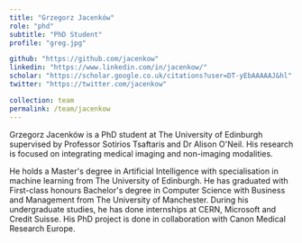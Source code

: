 ```yaml
---
title: "Grzegorz Jacenków"
role: "phd"
subtitle: "PhD Student"
profile: "greg.jpg"

github: "https://github.com/jacenkow"
linkedin: "https://www.linkedin.com/in/jacenkow/"
scholar: "https://scholar.google.co.uk/citations?user=DT-yEbAAAAAJ&hl"
twitter: "https://twitter.com/jacenkow"

collection: team
permalink: /team/jacenkow
---
```

Grzegorz Jacenków is a PhD student at The University of Edinburgh supervised by
Professor Sotirios Tsaftaris and Dr Alison O'Neil. His research is focused on
integrating medical imaging and non-imaging modalities.

He holds a Master's degree in Artificial Intelligence with specialisation in
machine learning from The University of Edinburgh. He has graduated with
First-class honours Bachelor's degree in Computer Science with Business and
Management from The University of Manchester. During his undergraduate studies,
he has done internships at CERN, Microsoft and Credit Suisse. His PhD project
is done in collaboration with Canon Medical Research Europe.
